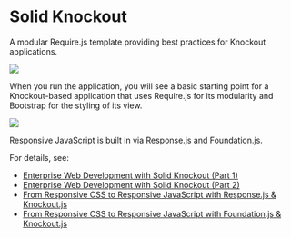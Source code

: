 # Solid Knockout

A modular Require.js template providing best practices for Knockout applications.

<img src="https://blogs.oracle.com/geertjan/resource/solid-knockout-9.png" />

When you run the application, you will see a basic starting point for
a Knockout-based application that uses Require.js for its modularity
and Bootstrap for the styling of its view.

<img src="https://blogs.oracle.com/geertjan/resource/solid-knockout-6.png" />

Responsive JavaScript is built in via Response.js and Foundation.js.

For details, see:

<ul>
<li><a href="https://blogs.oracle.com/geertjan/entry/enterprise_web_development_with_solid">Enterprise Web Development with Solid Knockout (Part 1)</a>
<li><a href="https://blogs.oracle.com/geertjan/entry/enterprise_web_development_with_solid1">Enterprise Web Development with Solid Knockout (Part 2)</a>
<li><a href="https://blogs.oracle.com/geertjan/entry/from_responsive_css_to_javascript">From Responsive CSS to Responsive JavaScript with Response.js & Knockout.js</a>
<li><a href="https://blogs.oracle.com/geertjan/entry/from_responsive_css_to_responsive">From Responsive CSS to Responsive JavaScript with Foundation.js & Knockout.js</a>
</ul>


